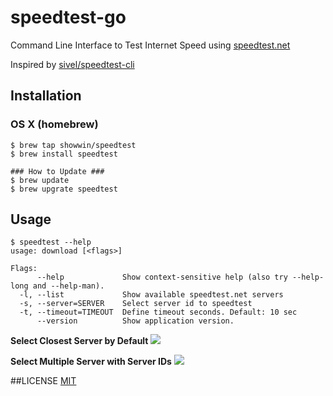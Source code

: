 # speedtest-go
Command Line Interface to Test Internet Speed using [speedtest.net](http://www.speedtest.net/)

Inspired by [sivel/speedtest-cli](https://github.com/sivel/speedtest-cli)

## Installation
### OS X (homebrew)
```
$ brew tap showwin/speedtest
$ brew install speedtest

### How to Update ###
$ brew update
$ brew upgrate speedtest
```

## Usage
```
$ speedtest --help
usage: download [<flags>]

Flags:
      --help             Show context-sensitive help (also try --help-long and --help-man).
  -l, --list             Show available speedtest.net servers
  -s, --server=SERVER    Select server id to speedtest
  -t, --timeout=TIMEOUT  Define timeout seconds. Default: 10 sec
      --version          Show application version.
```

**Select Closest Server by Default**
![](https://github.com/showwin/speedtest-go/blob/master/docs/images/usage_closest.png)

**Select Multiple Server with Server IDs**
![](https://github.com/showwin/speedtest-go/blob/master/docs/images/usage_multi.png)

##LICENSE
[MIT](https://github.com/showwin/speedtest-go/blob/master/LICENSE)
